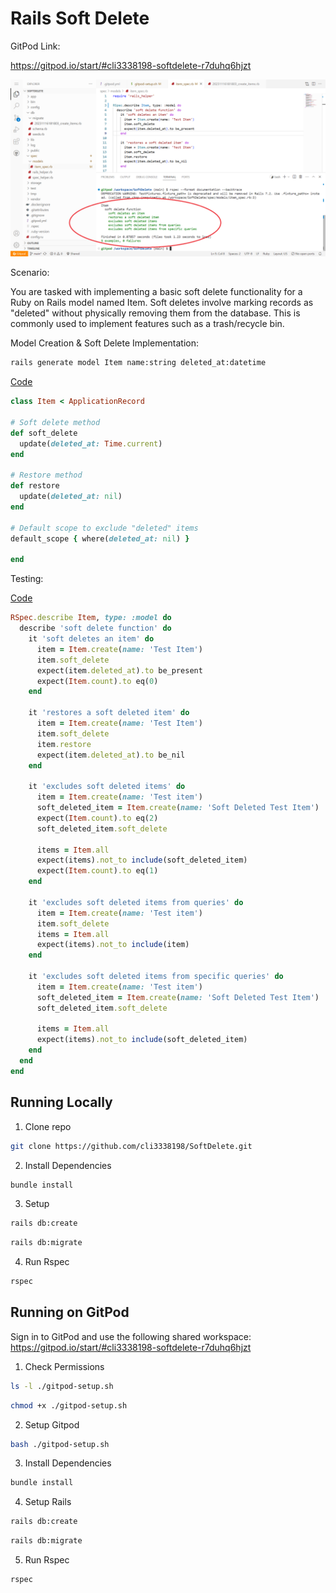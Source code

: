 # Rails Soft Delete

GitPod Link:

https://gitpod.io/start/#cli3338198-softdelete-r7duhq6hjzt

![pic](RSPEC2.png)

Scenario:

You are tasked with implementing a basic soft delete functionality for a Ruby on Rails model named Item. Soft deletes involve marking records as "deleted" without physically removing them from the database. This is commonly used to implement features such as a trash/recycle bin.

Model Creation & Soft Delete Implementation:

```bash
rails generate model Item name:string deleted_at:datetime
```

[Code](./app/models/item.rb)

```rb
class Item < ApplicationRecord

# Soft delete method
def soft_delete
  update(deleted_at: Time.current)
end

# Restore method
def restore
  update(deleted_at: nil)
end

# Default scope to exclude "deleted" items
default_scope { where(deleted_at: nil) }

end
```

Testing:

[Code](./spec/models/item_spec.rb)

```rb
RSpec.describe Item, type: :model do
  describe 'soft delete function' do
    it 'soft deletes an item' do
      item = Item.create(name: 'Test Item')
      item.soft_delete
      expect(item.deleted_at).to be_present
      expect(Item.count).to eq(0)
    end

    it 'restores a soft deleted item' do
      item = Item.create(name: 'Test Item')
      item.soft_delete
      item.restore
      expect(item.deleted_at).to be_nil
    end

    it 'excludes soft deleted items' do
      item = Item.create(name: 'Test item')
      soft_deleted_item = Item.create(name: 'Soft Deleted Test Item')
      expect(Item.count).to eq(2)
      soft_deleted_item.soft_delete

      items = Item.all
      expect(items).not_to include(soft_deleted_item)
      expect(Item.count).to eq(1)
    end

    it 'excludes soft deleted items from queries' do
      item = Item.create(name: 'Test item')
      item.soft_delete
      items = Item.all
      expect(items).not_to include(item)
    end

    it 'excludes soft deleted items from specific queries' do
      item = Item.create(name: 'Test item')
      soft_deleted_item = Item.create(name: 'Soft Deleted Test Item')
      soft_deleted_item.soft_delete

      items = Item.all
      expect(items).not_to include(soft_deleted_item)
    end
  end
end
```

## Running Locally

1. Clone repo

```bash
git clone https://github.com/cli3338198/SoftDelete.git
```

2. Install Dependencies

```bash
bundle install
```

3. Setup

```bash
rails db:create
```

```bash
rails db:migrate
```

4. Run Rspec

```bash
rspec
```

## Running on GitPod

Sign in to GitPod and use the following shared workspace:
https://gitpod.io/start/#cli3338198-softdelete-r7duhq6hjzt

1. Check Permissions

```bash
ls -l ./gitpod-setup.sh
```

```bash
chmod +x ./gitpod-setup.sh
```

2. Setup Gitpod

```bash
bash ./gitpod-setup.sh
```

3. Install Dependencies

```bash
bundle install
```

4. Setup Rails

```bash
rails db:create
```

```bash
rails db:migrate
```

5. Run Rspec

```bash
rspec
```
